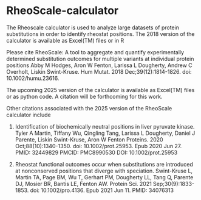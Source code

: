 # RheoScale-calculator
The Rheoscale calculator is used to analyze large datasets of protein substitutions in order to identify rheostat positions.
The 2018 version of the calculator is available as Excel(TM) files or in R

Please cite RheoScale: A tool to aggregate and quantify experimentally determined substitution outcomes for multiple variants at individual protein positions
Abby M Hodges, Aron W Fenton, Larissa L Dougherty, Andrew C Overholt, Liskin Swint-Kruse.  Hum Mutat. 2018 Dec;39(12):1814-1826. doi: 10.1002/humu.23616. 

The upcoming 2025 version of the calculator is available as Excel(TM) files or as python code.  A citation will be forthcoming for this work.

Other citations associated with the 2025 version of the RheoScale calculator include
1. Identification of biochemically neutral positions in liver pyruvate kinase. 
Tyler A Martin, Tiffany Wu, Qingling Tang, Larissa L Dougherty, Daniel J Parente, Liskin Swint-Kruse, Aron W Fenton
Proteins. 2020 Oct;88(10):1340-1350. doi: 10.1002/prot.25953. Epub 2020 Jun 27.
PMID: 32449829 PMCID: PMC8990530 DOI: 10.1002/prot.25953

2. Rheostat functional outcomes occur when substitutions are introduced at nonconserved positions that diverge with speciation.
Swint-Kruse L, Martin TA, Page BM, Wu T, Gerhart PM, Dougherty LL, Tang Q, Parente DJ, Mosier BR, Bantis LE, Fenton AW.
Protein Sci. 2021 Sep;30(9):1833-1853. doi: 10.1002/pro.4136. Epub 2021 Jun 11.  PMID: 34076313 
